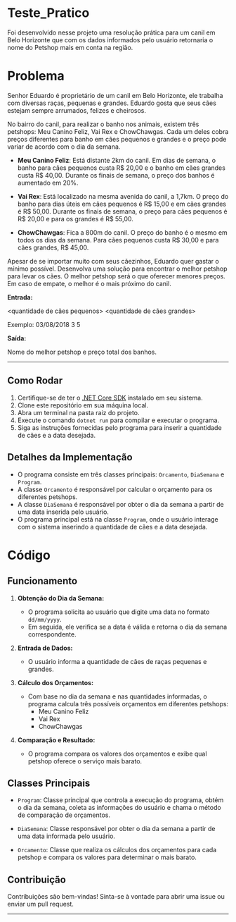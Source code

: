 # Teste_Pratico

Foi desenvolvido nesse projeto uma resolução prática para um canil em Belo Horizonte que com os dados informados pelo usuário 
  retornaria o nome do Petshop mais em conta na região.
# Problema

Senhor Eduardo é proprietário de um canil em Belo Horizonte, ele trabalha com diversas raças, pequenas e grandes. Eduardo gosta que seus cães estejam sempre arrumados, felizes e cheirosos.

No bairro do canil, para realizar o banho nos animais, existem três petshops: Meu Canino Feliz, Vai Rex e ChowChawgas. Cada um deles cobra preços diferentes para banho em cães pequenos e grandes e o preço pode variar de acordo com o dia da semana.

- **Meu Canino Feliz**: Está distante 2km do canil. Em dias de semana, o banho para cães pequenos custa R$ 20,00 e o banho em cães grandes custa R$ 40,00. Durante os finais de semana, o preço dos banhos é aumentado em 20%.

- **Vai Rex**: Está localizado na mesma avenida do canil, a 1,7km. O preço do banho para dias úteis em cães pequenos é R$ 15,00 e em cães grandes é R$ 50,00. Durante os finais de semana, o preço para cães pequenos é R$ 20,00 e para os grandes é R$ 55,00.

- **ChowChawgas**: Fica a 800m do canil. O preço do banho é o mesmo em todos os dias da semana. Para cães pequenos custa R$ 30,00 e para cães grandes, R$ 45,00.

Apesar de se importar muito com seus cãezinhos, Eduardo quer gastar o mínimo possível. Desenvolva uma solução para encontrar o melhor petshop para levar os cães. O melhor petshop será o que oferecer menores preços. Em caso de empate, o melhor é o mais próximo do canil.

**Entrada:**

<data> <quantidade de cães pequenos> <quantidade de cães grandes>

Exemplo: 03/08/2018 3 5

**Saída:**

Nome do melhor petshop e preço total dos banhos.

---

## Como Rodar

1. Certifique-se de ter o [.NET Core SDK](https://dotnet.microsoft.com/download) instalado em seu sistema.
2. Clone este repositório em sua máquina local.
3. Abra um terminal na pasta raiz do projeto.
4. Execute o comando `dotnet run` para compilar e executar o programa.
5. Siga as instruções fornecidas pelo programa para inserir a quantidade de cães e a data desejada.

## Detalhes da Implementação

- O programa consiste em três classes principais: `Orcamento`, `DiaSemana` e `Program`.
- A classe `Orcamento` é responsável por calcular o orçamento para os diferentes petshops.
- A classe `DiaSemana` é responsável por obter o dia da semana a partir de uma data inserida pelo usuário.
- O programa principal está na classe `Program`, onde o usuário interage com o sistema inserindo a quantidade de cães e a data desejada.

# Código 
## Funcionamento

1. **Obtenção do Dia da Semana:**
   - O programa solicita ao usuário que digite uma data no formato `dd/mm/yyyy`.
   - Em seguida, ele verifica se a data é válida e retorna o dia da semana correspondente.

2. **Entrada de Dados:**
   - O usuário informa a quantidade de cães de raças pequenas e grandes.

3. **Cálculo dos Orçamentos:**
   - Com base no dia da semana e nas quantidades informadas, o programa calcula três possíveis orçamentos em diferentes petshops:
     - Meu Canino Feliz
     - Vai Rex
     - ChowChawgas

4. **Comparação e Resultado:**
   - O programa compara os valores dos orçamentos e exibe qual petshop oferece o serviço mais barato.

## Classes Principais

- `Program`: Classe principal que controla a execução do programa, obtém o dia da semana, coleta as informações do usuário e chama o método de comparação de orçamentos.
  
- `DiaSemana`: Classe responsável por obter o dia da semana a partir de uma data informada pelo usuário.

- `Orcamento`: Classe que realiza os cálculos dos orçamentos para cada petshop e compara os valores para determinar o mais barato.
 
## Contribuição

Contribuições são bem-vindas! Sinta-se à vontade para abrir uma issue ou enviar um pull request.

---
